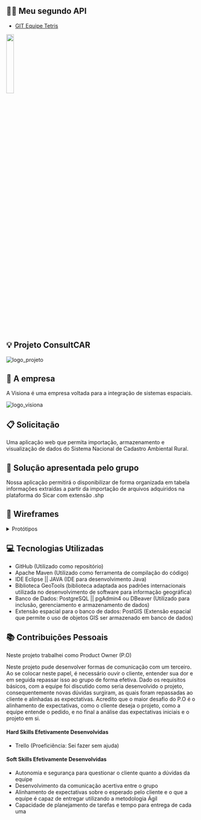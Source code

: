 ## :biking_woman: Meu segundo API

* [GIT Equipe Tetris](https://github.com/equipe-tetris/ConsultCAR) 
 <img src = "https://github.com/alexiakarine/Projeto-integrador/blob/master/Icons/tetris.jpg" width= "20%"/>



## :bulb: Projeto ConsultCAR
![logo_projeto](https://github.com/alexiakarine/Projeto-integrador/blob/master/Icons/LogoConsultCAR_50px.png)

## :briefcase: A empresa
A Visiona é uma empresa voltada para a integração de sistemas espaciais. 

![logo_visiona](https://github.com/alexiakarine/Projeto-integrador/blob/master/Icons/logoVISIONA.png)

## :clipboard: Solicitação 
Uma aplicação web que permita importação, armazenamento e visualização de dados do Sistema Nacional de Cadastro Ambiental Rural.

## :pushpin: Solução apresentada pelo grupo
Nossa aplicação permitirá o disponibilizar de forma organizada em tabela informações extraídas a partir da importação de arquivos adquiridos na plataforma do Sicar com extensão .shp

## :art: Wireframes
<details>
<summary>Protótipos</summary>

Tela principal <br>
![tela_principal](https://github.com/alexiakarine/Projeto-integrador/blob/master/Icons/Wireframe_telaPrincipal.jpeg)

Tela de entrada de arquivo <br>
![tela_entrada](https://github.com/alexiakarine/Projeto-integrador/blob/master/Icons/Wireframe_telaDirEntrada.arqComp.jpeg)

Tela de saída de arquivo <br>
![tela_saida](https://github.com/alexiakarine/Projeto-integrador/blob/master/Icons/Wireframe_telaDirSaida.arqDescomp.jpeg)

Tela de conexão bem sucedida <br>
![tela_conexao_sucedida](https://github.com/alexiakarine/Projeto-integrador/blob/master/Icons/Wireframe_telaConexaoBemSucedida.jpeg)

Tela de log <br>
![tela_log](https://github.com/alexiakarine/Projeto-integrador/blob/master/Icons/Wireframe_telaLog.jpeg)
</details>
  
## :computer: Tecnologias Utilizadas
- GitHub (Utilizado como repositório)
- Apache Maven (Utilizado como ferramenta de compilação do código)
- IDE Eclipse || JAVA (IDE para desenvolvimento Java)
- Biblioteca GeoTools (biblioteca adaptada aos padrões internacionais utilizada no desenvolvimento de software para informação geográfica)
- Banco de Dados: PostgreSQL || pgAdmin4 ou DBeaver (Utilizado para inclusão, gerenciamento e armazenamento de dados)
- Extensão espacial para o banco de dados: PostGIS (Extensão espacial que permite o uso de objetos GIS ser armazenado em banco de dados)

## :books: Contribuições Pessoais
Neste projeto trabalhei como Product Owner (P.O)

Neste projeto pude desenvolver formas de comunicação com um terceiro. Ao se colocar neste papel, é necessário ouvir o cliente, entender sua dor e em seguida repassar isso ao grupo de forma efetiva. Dado os requisitos básicos, com a equipe foi discutido como seria desenvolvido o projeto, consequentemente novas dúvidas surgiram, as quais foram repassadas ao cliente e alinhadas as expectativas.
Acredito que o maior desafio do P.O é o alinhamento de expectativas, como o cliente deseja o projeto, como a equipe entende o pedido, e no final a análise das expectativas iniciais e o projeto em si. 


#### Hard Skills Efetivamente Desenvolvidas
* Trello (Proeficiência: Sei fazer sem ajuda)
 

#### Soft Skills Efetivamente Desenvolvidas
* Autonomia e segurança para questionar o cliente quanto a dúvidas da equipe
* Desenvolvimento da comunicação acertiva entre o grupo 
* Alinhamento de expectativas sobre o esperado pelo cliente e o que a equipe é capaz de entregar utilizando a metodologia Ágil
* Capacidade de planejamento de tarefas e tempo para entrega de cada uma

